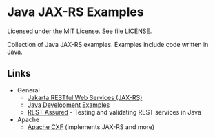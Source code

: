 # Java JAX-RS Examples

Licensed under the MIT License. See file LICENSE.

Collection of Java JAX-RS examples. Examples include code written in Java.

## Links

* General
    * [Jakarta RESTful Web Services (JAX-RS)](https://projects.eclipse.org/projects/ee4j.jaxrs)
    * [Java Development Examples](https://github.com/mneiferbag/java-examples)
    * [REST Assured](http://rest-assured.io/ "REST Assured") - Testing and validating REST services in Java
* Apache
    * [Apache CXF](https://cxf.apache.org/) (implements JAX-RS and more)
